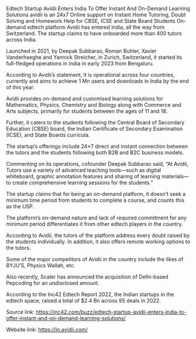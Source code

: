 Edtech Startup Avidii Enters India To Offer Instant And On-Demand Learning Solutions
avidii is an 24x7 Online support on Instant Home Tutoring, Doubt Solving and Homework Help for CBSE, ICSE and State Board Students
On-demand edtech platform Avidii has entered India, all the way from Switzerland. The startup claims to have onboarded more than 400 tutors across India.

Launched in 2021, by Deepak Subbarao, Roman Buhler, Xavier Vanderhaeghe and Yannick Streicher, in Zurich, Switzerland, it started its full-fledged operations in India in early 2023 from Bengaluru.

According to Avidii’s statement, it is operational across four countries, currently and aims to achieve 1 Mn users and downloads in India by the end of this year.

Avidii provides on-demand and customised learning solutions for Mathematics, Physics, Chemistry and Biology along with Commerce and Arts subjects, primarily for students between the ages of 11 and 18.

Further, it caters to the students following the Central Board of Secondary Education (CBSE) board, the Indian Certificate of Secondary Examination (ICSE), and State Boards curricula.

The startup’s offerings include 24×7 direct and instant connection between the tutors and the students following both B2B and B2C business models.

Commenting on its operations, cofounder Deepak Subbarao said, “At Avidii, Tutors use a variety of advanced teaching tools—such as digital whiteboard, graphic annotation features and sharing of learning materials—to create comprehensive learning sessions for the students.”

The startup claims that for being an on-demand platform, it doesn’t seek a minimum time period from students to complete a course, and counts this as the USP.

The platform’s on-demand nature and lack of required commitment for any minimum period differentiates it from other edtech players in the country.

According to Avidii, the tutors of the platform address every doubt raised by the students individually. In addition, it also offers remote working options to the tutors.

Some of the major competitors of Avidii in the country include the likes of BYJU’S, Physics Wallah, etc.

Also recently, Scaler has announced the acquisition of Delhi-based Pepcoding for an undisclosed amount.

According to the Inc42 Edtech Report 2022, the Indian startups in the edtech space, raised a total of $2.4 Bn across 95 deals in 2022.

Source link: https://inc42.com/buzz/edtech-startup-avidii-enters-india-to-offer-instant-and-on-demand-learning-solutions/

Website link: https://in.avidii.com/

